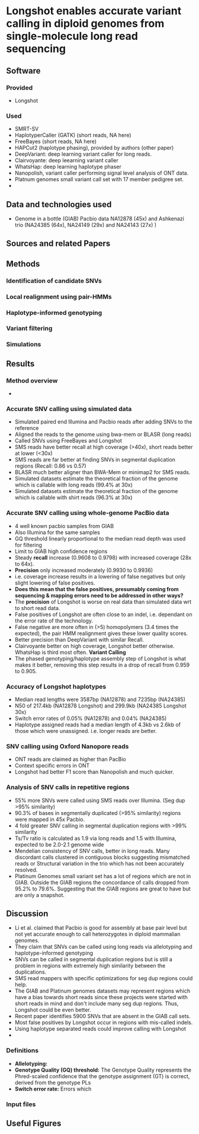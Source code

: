# Longshot enables accurate variant calling in diploid genomes from single-molecule long read sequencing

## Software 

### Provided
 - Longshot

### Used 
 - SMRT-SV
 - HaplotyperCaller (GATK) (short reads, NA here)
 - FreeBayes (short reads, NA here)
 - HAPCut2 (haplotype phasing), provided by authors (other paper)
 - DeepVariant: deep learning variant caller for long reads.
 - Clairvoyante: deep leearning variant caller
 - WhatsHap: deep learning haplotype phaser
 - Nanopolish, variant caller performing signal level analysis of ONT data.
 - Platnum genomes small variant call set with 17 member pedigree set.
 - 

## Data and technologies used
 - Genome in a bottle (GIAB) Pacbio data NA12878 (45x) and Ashkenazi trio (NA24385 (64x), NA24149 (29x) and NA24143 (27x) )


## Sources and related Papers

## Methods

### Identification of candidate SNVs

### Local realignment using pair-HMMs

### Haplotype-informed genotyping

### Variant filtering

### Simulations




## Results

### Method overview
 - 

### Accurate SNV calling using simulated data
 - Simulated paired end Illumina and Pacbio reads after adding SNVs to the reference
 - Aligned the reads to the genome using bwa-mem or BLASR (long reads) 
 - Called SNVs using FreeBayes and Longshot
 - SMS reads have better recall at high coverage (>40x), short reads better at lower (<30x)
 - SMS reads are far better at finding SNVs in segmental duplication regions (Recall: 0.86 vs 0.57)
 - BLASR much better aligner than BWA-Mem or minimap2 for SMS reads.
 - Simulated datasets estimate the theoretical fraction of the genome which is callable with long reads (99.4% at 30x)
 - Simulated datasets estimate the theoretical fraction of the genome which is callable with shirt reads (96.3% at 30x)
 
### Accurate SNV calling using whole-genome PacBio data
 - 4 well known pacbio samples from GIAB 
 - Also Illumina for the same samples
 - GQ threshold linearly proportional to the median read depth was used for filtering
 - Limit to GIAB high confidence regions
 - Steady __recall__ increase (0.9608 to 0.9798) with increased coverage (28x to 64x). 
 - __Precision__ only increased moderately (0.9930 to 0.9936)
 - i.e. coverage increase results in a lowering of false negatives but only slight lowering of false positives. 
 - __Does this mean that the false positives, presumably coming from sequencing & mapping errors need to be addressed in other ways?__
 - The __precision__ of Longshot is worse on real data than simulated data wrt to short read data.
 - False positives of Longshot are often close to an indel, i.e. dependant on the error rate of the technology.
 - False negative are more often in (>5) homopolymers (3.4 times the expected), the pair HMM realignment gives these lower quality scores.
 - Better precision than DeepVariant with similar Recall.
 - Clairvoyante better on high coverage, Longshot better otherwise. WhatsHap is third most often. __Variant Calling__
 - The phased genotyping/haplotype assembly step of Longshot is what makes it better, removing this step results in a drop of recall from 0.959 to 0.905.
 
### Accuracy of Longshot haplotypes
 - Median read lengths were 3587bp (NA12878) and 7235bp (NA24385)
 - N50 of 217.4kb (NA12878 Longshot) and 299.9kb (NA24385 Longshot 30x)
 - Switch error rates of 0.05% (NA12878) and 0.04% (NA24385)
 - Haplotype assigned reads had a median length of 4.3kb vs 2.6kb of those which were unassigned. i.e. longer reads are better.

### SNV calling using Oxford Nanopore reads
 - ONT reads are claimed as higher than PacBio
 - Context specific errors in ONT
 - Longshot had better F1 score than Nanopolish and much quicker.
 
### Analysis of SNV calls in repetitive regions
 - 55% more SNVs were called using SMS reads over Illumina. (Seg dup >95% similarity)
 - 90.3% of bases in segmentally duplicated (>95% similarity) regions were mapped in 45x Pacbio.
 - 4 fold greater SNV calling in segmental duplication regions with >99% similarity
 - Ts/Tv ratio is calculated as 1.9 via long reads and 1.5 with Illumina, expected to be 2.0-2.1 genome wide
 - Mendelian consistency of SNV calls, better in long reads. Many discordant calls clustered in contiguous blocks suggesting mismatched reads or Structural variation in the trio which has not been accurately resolved.
 - Platinum Genomes small variant set has a lot of regions which are not in GIAB. Outside the GIAB regions the concordance of calls dropped from 95.2% to 79.6%. Suggesting that the GIAB regions are great to have but are only a snapshot. 



## Discussion
 - Li et al. claimed that Pacbio is good for assembly at base pair level but not yet accurate enough to call heterozygotes in diploid mammalian genomes.
 - They claim that SNVs can be called using long reads via allelotyping and haplotype-informed genotyping
 - SNVs can be called in segmental duplication regions but is still a problem in regions with extremely high similarity between the duplications. 
 - SMS read mappers with specific optimizations for seg dup regions could help.
 - The GIAB and Platinum genomes datasets may represent regions which have a bias towards short reads since these projects were started with short reads in mind and don't include many seg dup regions. Thus, Longshot could be even better.
 - Recent paper identifies 5900 SNVs that are absent in the GIAB call sets. 
 - Most false positives by Longshot occur in regions with mis-called indels. 
 - Using haplotype separated reads could improve calling with Longshot
 - 


### Definitions
 - __Allelotyping:__ 
 - __Genotype Quality (GQ) threshold:__ The Genotype Quality represents the Phred-scaled confidence that the genotype assignment (GT) is correct, derived from the genotype PLs
 - __Switch error rate:__ Errors which 

### Input files

## Useful Figures
